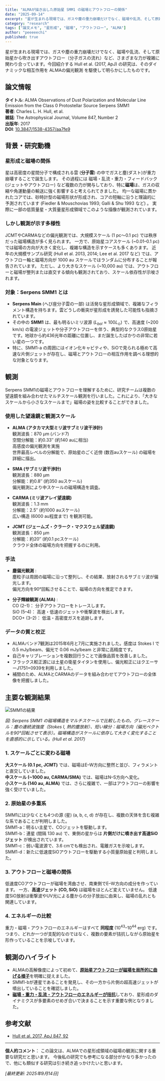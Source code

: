 ```yaml
---
title: "ALMAが描き出した原始星 SMM1 の磁場とアウトフローの関係"
date: "2025-09-14"
excerpt: "星が生まれる現場では、ガスや塵の重力崩壊だけでなく、磁場や乱流、そして原始星から吹き出すアウトフロー (分子ガスの流れ) など、さまざまな力が複雑に関わり合っています。今回紹介する Hull et al. (2017, ApJ) の研究は、そのダイナミックな相互作用を ALMAの偏光観測 を駆使して明らかにしたものです。"
category: "research"
tags: ["論文メモ", "星形成", "磁場", "アウトフロー", "ALMA"]
author: "peeeeechi"
published: true
---
```


星が生まれる現場では、ガスや塵の重力崩壊だけでなく、磁場や乱流、そして原始星から吹き出すアウトフロー（分子ガスの流れ）など、さまざまな力が複雑に関わり合っています。今回紹介する Hull et al. (2017, ApJ) の研究は、そのダイナミックな相互作用を ALMAの偏光観測 を駆使して明らかにしたものです。

## 論文情報

**タイトル**: ALMA Observations of Dust Polarization and Molecular Line Emission from the Class 0 Protostellar Source Serpens SMM1  
**著者**: Charles L. H. Hull, et al.  
**雑誌**: The Astrophysical Journal, Volume 847, Number 2  
**出版年**: 2017  
**DOI**: [10.3847/1538-4357/aa7fe9](https://doi.org/10.3847/1538-4357/aa7fe9)

## 背景・研究動機

### 星形成と磁場の関係
星は高密度の星間分子で構成される雲 (**分子雲**) の中でガスと塵(ダスト)が重力崩壊することで誕生します。
その過程には 磁場・乱流・重力・フィードバック (ジェットやアウトフロー) など複数の力が関与しており、特に**磁場**は、ガスの収縮や角運動量の輸送に強く影響すると考えられてきました。
均一な磁場に貫かれたコアでは、砂時計型の磁場形状が形成され、コアの短軸に沿うと理論的に予測されています (Fiedler & Mouschovias 1993; Galli & Shu 1993 など) 。
実際に一部の低質量星・大質量星形成領域でこのような描像が観測されています。

### しかし観測が示す多様性
JCMTやCARMAなどの偏光観測では、大規模スケール (1 pc〜0.1 pc) では秩序だった磁場構造が多く見られます。
一方で、原始星コアスケール (~0.01–0.1 pc) では磁場の方向が大きく変化し、複雑な構造を示すケースも多くあります。
近年の大規模サンプル研究 (Hull et al. 2013, 2014; Lee et al. 2017 など) では、アウトフロー軸と磁場方向が 1000 au スケールではランダムに分布することが報告されています。
ただし、より大きなスケール (~10,000 au) では、アウトフローと磁場が整列または直交する傾向も観測されており、スケール依存性が示唆されます。

### 対象：Serpens SMM1 とは
- **Serpens Main** (へび座分子雲の一部) は活発な星形成領域で、複雑なフィラメント構造を持ちます。雲どうしの衝突が星形成を誘発した可能性も指摘されています。
- その中の **SMM1** は、最も明るいミリ波源 ($L_{bol} ≈ 100 L_\odot$) で、高速度 (~200 km/s) の電波ジェットや分子アウトフローを伴う、典型的なクラス0原始星です。地球から約436光年の距離に位置し、まだ誕生したばかりの非常に若い星の一つです。
- 特に、SMM1-a の周囲にはイオン化キャビティや、SiOで見られる極めて高速な片側ジェットが存在し、磁場とアウトフローの相互作用を調べる理想的な対象となります。

## 観測
Serpens SMM1の磁場とアウトフローを理解するために、研究チームは複数の望遠鏡を組み合わせたマルチスケール観測を行いました。これにより、「大きなスケールから小さなスケールまで」磁場の姿を比較することができました。

### 使用した望遠鏡と観測スケール
- **ALMA (アタカマ大型ミリ波サブミリ波干渉計)**   
観測波長：870 µm (バンド7)   
空間分解能：約0.33″ (約140 auに相当)   
高感度の偏光観測を実施  
世界最高レベルの分解能で、原始星のごく近傍 (数百auスケール) の磁場を詳細に描出。  

- **SMA (サブミリ波干渉計)**  
観測波長：880 µm  
分解能：約0.8″ (約350 auスケール)   
偏光観測により中スケールの磁場構造を調査。

- **CARMA (ミリ波アレイ望遠鏡)**   
観測波長：1.3 mm  
分解能：2.5″ (約1000 auスケール)   
広い構造 (6000 au程度まで) を観測可能。

- **JCMT (ジェームズ・クラーク・マクスウェル望遠鏡)**   
観測波長：850 µm  
分解能：約20″ (約0.1 pcスケール)   
クラウド全体の磁場方向を把握するのに利用。

### 手法
- **塵偏光観測** :  
塵粒子は周囲の磁場に沿って整列し、その結果、放射されるサブミリ波が偏光します。  
偏光方向を90°回転させることで、磁場の方向を推定できます。

- **分子輝線観測 (ALMA)** :  
CO (2–1)： 分子アウトフローをトレースします。  
SiO (5–4)： 高速・低速のジェットや衝撃波を検出します。  
DCO+ (3–2)： 低温・高密度ガスを追跡します。

### データの質と校正
- ALMAバンド7観測は2015年6月と7月に実施されました。感度は Stokes I で 0.5 mJy/beam、偏光で 0.06 mJy/beam と非常に高精度です。
- 自己キャリブレーションを複数回行うことで画像品質を改善しました。
- フラックス較正源には土星の衛星タイタンを使用し、偏光較正にはクエーサーJ1751+0939を利用しました。
- 補間のため、ALMAとCARMAのデータを組み合わせてアウトフローの全体像を把握しました。

## 主要な観測結果

![SMM1の結果](/images/blog/smm1-result.png)

*図: Serpens SMM1 の磁場構造をマルチスケールで比較したもの。グレースケール：塵の連続波強度（Stokes I, 熱的塵放射）、短い線分：磁場方向（偏光ベクトルを90°回転させて表示）。磁場構造がスケールに依存して大きく変化することを直感的に示している。(Hull et al. 2017)*

### 1. スケールごとに変わる磁場
**大スケール (0.1 pc, JCMT)** では、磁場はE–W方向に整然と並び、フィラメントと直交していました。  
**中スケール (~1000 au, CARMA/SMA)** では、磁場はN–S方向へ変化。  
**小スケール (140 au, ALMA)** では、さらに複雑で、一部はアウトフローの影響を強く受けていました。

### 2. 原始星の多重系
SMM1には少なくとも4つの源 (星) (a, b, c, d) が存在し、複数の天体を含む複雑な系であることが判明しました。  
SMM1-a：明るい主星で、COジェットを駆動します。  
SMM1-b：連星 (間隔 130 au) で、東側の星からは **片側だけに噴き出す高速SiOジェット** が検出されています。  
SMM1-c：弱い電波源で、3.6 cmでも検出され、電離ガスを示唆します。  
SMM1-d：新たに低速度SiOアウトフローを駆動する小質量原始星と判明しました。

### 3. アウトフローと磁場の関係
低速度COアウトフローが磁場を湾曲させ、南東側でE–W方向の成分を作っています。
一方、**高速ジェット (CO, SiO)** は磁場をほとんど変えていません。
低速度SiO放射は衝撃波やUV光による塵からの分子放出に由来し、磁場の乱れとも関連しています。

### 4. エネルギーの比較
重力・磁場・アウトフローのエネルギーはすべて **同程度** ($10^{43}–10^{44}$ erg) です。
つまり、どれか一つが支配的なのではなく、複数の要素が拮抗しながら原始星を形作っていることを示唆しています。

## 観測のハイライト
- ALMAの高解像度によって初めて、[**原始星アウトフローが磁場を局所的に曲げる様子**]()を明確に捉えました。
- SMM1-bが連星であることを発見し、その一方から片側の超高速ジェットが噴出していることを確認しました。
- [**磁場・重力・乱流・アウトフローのエネルギーが拮抗**]()しており、星形成のダイナミクスが多要素のせめぎ合いで決まることを示す重要な例となりました。

## 参考文献
- [Hull et al. 2017, ApJ 847, 92](https://doi.org/10.3847/1538-4357/aa7fe9)

---

**個人的コメント**：
この論文は、ALMAでの星形成領域の磁場の観測に関する重要な研究だと思います。
今後私の研究でも参考になる部分がかなり多かったので、他にも類似する研究は引き続き追っかけたいと思います。

*[最終更新: 2025年9月14日]*